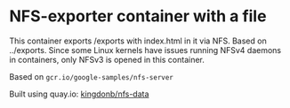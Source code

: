 # NFS-exporter container with a file

This container exports /exports with index.html in it via NFS. Based on
../exports. Since some Linux kernels have issues running NFSv4 daemons in containers,
only NFSv3 is opened in this container.

Based on `gcr.io/google-samples/nfs-server`

Built using quay.io: [kingdonb/nfs-data](quay.io/kingdonb/nfs-data)

